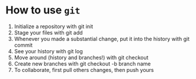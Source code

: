 # How to use `git`
1. Initialize a repository with git init
2. Stage your files with git add
3. Whenever you made a substantial change, put it into the history with git commit
4. See your history with git log
5. Move around (history and branches!) with git checkout
6. Create new branches with git checkout -b branch name
7. To collaborate, first pull others changes, then push yours